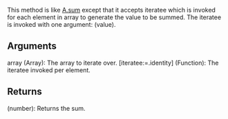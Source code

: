 This method is like [A.sum](/?id=sum) except that it accepts iteratee which is invoked for each element in array to generate the value to be summed. The iteratee is invoked with one argument: (value).


## Arguments
array (Array): The array to iterate over.
[iteratee:=.identity] (Function): The iteratee invoked per element.


## Returns
(number): Returns the sum.
